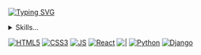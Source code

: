 [![Typing SVG](https://readme-typing-svg.demolab.com?font=Nabla&size=34&pause=1000&center=true&vCenter=true&width=435&lines=Hola%2C+mi+nombre+es+Max+%F0%9F%91%8B;Bienvenido+a+mi+perfil)](https://git.io/typing-svg)

<details>
  <summary>Skills...</summary>
</details>

[![HTML5][HTML5]][HTML5-url]
[![CSS3][CSS3]][CSS3-url]
[![JS][JS]][JS-url]
[![React][React]][React-url]
[![|](https://img.shields.io/badge/%7C-00FFFFFF?style=flat&color=white)]()
[![Python][Python]][Python-url]
[![Django][Django]][Django-url]

[HTML5]: https://img.shields.io/badge/HTML5-E34F26?style=flat&logo=html5&logoColor=white
[HTML5-url]: https://developer.mozilla.org/es/docs/Web/HTML

[CSS3]: https://img.shields.io/badge/CSS3-1572B6?style=flat&logo=css3&logoColor=white
[CSS3-url]: https://developer.mozilla.org/es/docs/Web/HTML

[JS]: https://img.shields.io/badge/JavaScript-F7DF1E?style=flat&logo=javascript&logoColor=white
[JS-url]: https://developer.mozilla.org/es/docs/Web/JavaScript

[React]: https://img.shields.io/badge/React-149eca?style=flat&logo=react&logoColor=white
[React-url]: https://es.react.dev/

[Python]: https://img.shields.io/badge/Python-3776ab?style=flat&logo=python&logoColor=white
[Python-url]: https://www.python.org/

[Django]: https://img.shields.io/badge/Django-0c4b33?style=flat&logo=django&logoColor=white
[Django-url]: https://www.djangoproject.com/092E20
